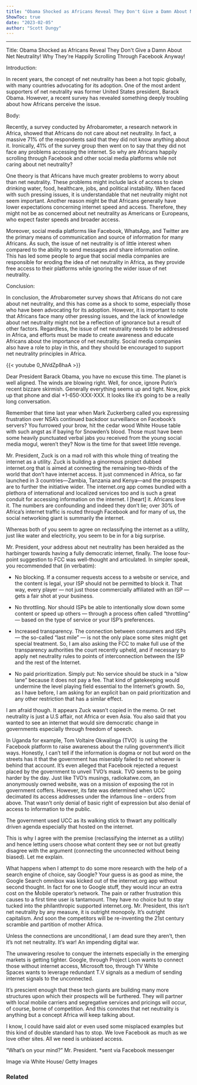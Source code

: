 ```yaml
---
title: "Obama Shocked as Africans Reveal They Don't Give a Damn About Net Neutrality! Why They're Happily Scrolling Through Facebook Anyway!"
ShowToc: true 
date: "2023-02-05"
author: "Scott Dungy"
---
```

*****
Title: Obama Shocked as Africans Reveal They Don't Give a Damn About Net Neutrality! Why They're Happily Scrolling Through Facebook Anyway!

Introduction:

In recent years, the concept of net neutrality has been a hot topic globally, with many countries advocating for its adoption. One of the most ardent supporters of net neutrality was former United States president, Barack Obama. However, a recent survey has revealed something deeply troubling about how Africans perceive the issue.

Body:

Recently, a survey conducted by Afrobarometer, a research network in Africa, showed that Africans do not care about net neutrality. In fact, a massive 71% of the respondents said that they did not know anything about it. Ironically, 41% of the survey group then went on to say that they did not face any problems accessing the internet. So why are Africans happily scrolling through Facebook and other social media platforms while not caring about net neutrality?

One theory is that Africans have much greater problems to worry about than net neutrality. These problems might include lack of access to clean drinking water, food, healthcare, jobs, and political instability. When faced with such pressing issues, it is understandable that net neutrality might not seem important. Another reason might be that Africans generally have lower expectations concerning internet speed and access. Therefore, they might not be as concerned about net neutrality as Americans or Europeans, who expect faster speeds and broader access.

Moreover, social media platforms like Facebook, WhatsApp, and Twitter are the primary means of communication and source of information for many Africans. As such, the issue of net neutrality is of little interest when compared to the ability to send messages and share information online. This has led some people to argue that social media companies are responsible for eroding the idea of net neutrality in Africa, as they provide free access to their platforms while ignoring the wider issue of net neutrality.

Conclusion:

In conclusion, the Afrobarometer survey shows that Africans do not care about net neutrality, and this has come as a shock to some, especially those who have been advocating for its adoption. However, it is important to note that Africans face many other pressing issues, and the lack of knowledge about net neutrality might not be a reflection of ignorance but a result of other factors. Regardless, the issue of net neutrality needs to be addressed in Africa, and efforts must be made to create awareness and educate Africans about the importance of net neutrality. Social media companies also have a role to play in this, and they should be encouraged to support net neutrality principles in Africa.

{{< youtube 0_NVdZp8haA >}} 



Dear President Barack Obama, you have no excuse this time. The planet is well aligned. The winds are blowing right. Well, for once, ignore Putin’s recent bizzare skirmish. Generally everything seems up and tight. Now, pick up that phone and dial +1-650-XXX-XXX. It looks like it’s going to be a really long conversation.
 
Remember that time last year when Mark Zuckerberg called you expressing frustration over NSA’s continued backdoor surveillance on Facebook’s servers? You furrowed your brow, hit the cedar wood White House table with such angst as if baying for Snowden’s blood. Those must have been some heavily punctuated verbal jabs you received from the young social media mogul, weren’t they? Now is the time for that sweet little revenge.
 
Mr. President, Zuck is on a mad roll with this whole thing of treating the internet as a utility. Zuck is building a ginormous project dubbed internet.org that is aimed at connecting the remaining two-thirds of the world that don’t have internet access. It just commenced in Africa, so far launched in 3 countries—Zambia, Tanzania and Kenya—and the prospects are to further the initiative wider. The internet.org app comes bundled with a plethora of international and localized services too and is such a great conduit for accessing information on the internet. I [heart] it. Africans love it. The numbers are confounding and indeed they don’t lie; over 30% of Africa’s internet traffic is routed through Facebook and for many of us, the social networking giant is summarily the internet.
 
Whereas both of you seem to agree on reclassifying the internet as a utility, just like water and electricity, you seem to be in for a big surprise.
 
Mr. President, your address about net neutrality has been heralded as the harbinger towards having a fully democratic internet, finally. The loose four-point suggestion to FCC was well-thought and articulated. In simpler speak, you recommended that (in verbatim):
 
- No blocking. If a consumer requests access to a website or service, and the content is legal, your ISP should not be permitted to block it. That way, every player — not just those commercially affiliated with an ISP — gets a fair shot at your business.

 
- No throttling. Nor should ISPs be able to intentionally slow down some content or speed up others — through a process often called “throttling” — based on the type of service or your ISP’s preferences.

 
- Increased transparency. The connection between consumers and ISPs — the so-called “last mile” — is not the only place some sites might get special treatment. So, I am also asking the FCC to make full use of the transparency authorities the court recently upheld, and if necessary to apply net neutrality rules to points of interconnection between the ISP and the rest of the Internet.

 
- No paid prioritization. Simply put: No service should be stuck in a “slow lane” because it does not pay a fee. That kind of gatekeeping would undermine the level playing field essential to the Internet’s growth. So, as I have before, I am asking for an explicit ban on paid prioritization and any other restriction that has a similar effect.

 
I am afraid though. It appears Zuck wasn’t copied in the memo. Or net neutrality is just a U.S affair, not Africa or even Asia. You also said that you wanted to see an internet that would sire democratic change in governments especially through freedom of speech.
 
In Uganda for example, Tom Voltaire Okwalinga (TVO)  is using the Facebook platform to raise awareness about the ruling government’s illicit ways. Honestly, I can’t tell if the information is dogma or not but word on the streets has it that the government has miserably failed to net whoever is behind that account. It’s even alleged that Facebook rejected a request placed by the government to unveil TVO’s mask. TVO seems to be going harder by the day. Just like TVO’s musings, radiokatwe.com, an anonymously owned website, was on a mission of exposing the rot in government coffers. However, its fate was determined when UCC decimated its access addresses under the infamous line – orders from above. That wasn’t only denial of basic right of expression but also denial of access to information to the public.
 
The government used UCC as its walking stick to thwart any politically driven agenda especially that hosted on the internet.
 
This is why I agree with the premise (reclassifying the internet as a utility) and hence letting users choose what content they see or not but greatly disagree with the argument (connecting the unconnected without being biased). Let me explain.
 
What happens when I attempt to do some more research with the help of a search engine of choice, say Google? Your guess is as good as mine, the Google Search omnibox was kicked out of the internet.org app without second thought. In fact for one to Google stuff, they would incur an extra cost on the Mobile operator’s network. The pain or rather frustration this causes to a first time user is tantamount. They have no choice but to stay tucked into the philanthropic supported internet.org. Mr. President, this isn’t net neutrality by any measure, it is outright monopoly. It’s outright capitalism. And soon the competitors will be re-inventing the 21st century scramble and partition of mother Africa.
 
Unless the connections are unconditional, I am dead sure they aren’t, then it’s not net neutrality. It’s war! An impending digital war.
 
The unwavering resolve to conquer the internets especially in the emerging markets is getting tighter. Google, through Project Loon wants to connect those without internet access, Microsoft too, through TV White Spaces wants to leverage redundant T.V signals as a medium of sending internet signals to the unconnected.
 
It’s prescient enough that these tech giants are building many more structures upon which their prospects will be furthered. They will partner with local mobile carriers and segregative services and pricings will occur, of course, borne of competition. And this connotes that net neutrality is anything but a concept Africa will keep talking about.
 
I know, I could have said alot or even used some misplaced examples but this kind of double standard has to stop. We love Facebook as much as we love other sites. All we need is unbiased access.
 
“What’s on your mind?” Mr. President. *sent via Facebook messenger
 
Image via White House/ Getty Images
 
### Related



